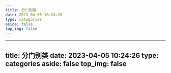 ```yaml
---
title: 分门别类
date: 2023-04-05 10:24:26
type: categories
aside: false
top_img: false
---
```


---
title: 分门别类
date: 2023-04-05 10:24:26
type: categories
aside: false
top_img: false
---
